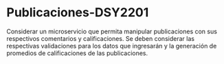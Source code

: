 # Publicaciones-DSY2201

Considerar un microservicio que permita manipular publicaciones con sus respectivos comentarios y calificaciones. Se deben considerar las respectivas validaciones para los datos que ingresarán y la generación de promedios de calificaciones de las publicaciones.
